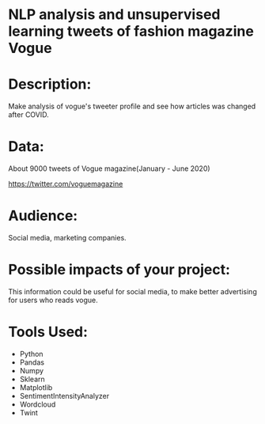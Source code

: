 # NLP analysis and unsupervised learning tweets of fashion magazine Vogue

# Description:
Make analysis of vogue's tweeter profile and see how articles was changed after COVID.

# Data:
About 9000 tweets of Vogue magazine(January - June 2020)

https://twitter.com/voguemagazine

# Audience: 
Social media, marketing companies.

# Possible impacts of your project:
This information could be useful for social media, to make better advertising for users who reads vogue. 

# Tools Used:
- Python
- Pandas
- Numpy
- Sklearn
- Matplotlib
- SentimentIntensityAnalyzer 
- Wordcloud
- Twint
